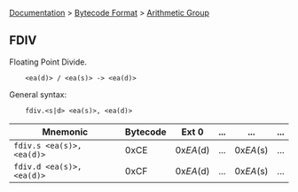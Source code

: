 [Documentation](../../README.md) > [Bytecode Format](../README.md) > [Arithmetic Group](../InstructionsArithmetic.md)

## FDIV

Floating Point Divide.

        <ea(d)> / <ea(s)> -> <ea(d)>

General syntax:

        fdiv.<s|d> <ea(s)>, <ea(d)>

| Mnemonic | Bytecode | Ext 0 | ... | ... | ... |
| - | - | - | - | - | - |
| `fdiv.s <ea(s)>, <ea(d)>` | 0xCE | 0x*EA*(d) | ... | 0x*EA*(s) | ... |
| `fdiv.d <ea(s)>, <ea(d)>` | 0xCF | 0x*EA*(d) | ... | 0x*EA*(s) | ... |
